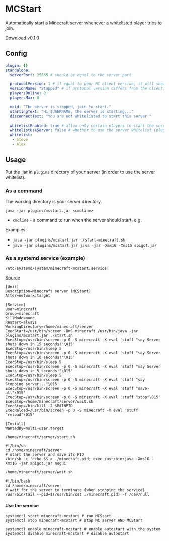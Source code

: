 # MCStart
Automatically start a Minecraft server whenever a whitelisted player tries to join.

[Download v0.1.0](https://github.com/kuba2k2/MCStart/releases/tag/v0.1.0)

## Config

```yaml
plugin: {}
standalone:
  serverPort: 25565 # should be equal to the server port

  protocolVersion: 1 # if equal to your MC client version, it will show player count (below)
  versionName: "Stopped" # if protocol version differs from the client, this text will be shown
  playersOnline: 0
  playersMax: 0

  motd: "The server is stopped, join to start."
  startingText: "Hi $USERNAME, the server is starting..."
  disconnectText: "You are not whitelisted to start this server."

  whitelistEnabled: true # allow only certain players to start the server
  whitelistUseServer: false # whether to use the server whitelist (plugins/../whitelist.json)
  whitelist:
   - Steve
   - Alex 
```

## Usage

Put the .jar in `plugins` directory of your server (in order to use the server whitelist).

### As a command
The working directory is your server directory.

`java -jar plugins/mcstart.jar <cmdline>`
- `cmdline` - a command to run when the server should start, e.g.

Examples:
- `java -jar plugins/mcstart.jar ./start-minecraft.sh`
- `java -jar plugins/mcstart.jar java -jar -Xmx1G -Xms1G spigot.jar`

### As a systemd service (example)
`/etc/systemd/system/minecraft-mcstart.service`

[Source](https://gist.github.com/nathanielc/9b98350ccbcbf21256d7)
```
[Unit]
Description=Minecraft server (MCStart)
After=network.target

[Service]
User=minecraft
Group=minecraft
KillMode=none
Restart=always
WorkingDirectory=/home/minecraft/server
ExecStart=/usr/bin/screen -DmS minecraft /usr/bin/java -jar plugins/mcstart.jar ./start.sh
ExecStop=/usr/bin/screen -p 0 -S minecraft -X eval 'stuff "say Server shuts down in 15 seconds!"\015'
ExecStop=/usr/bin/sleep 5
ExecStop=/usr/bin/screen -p 0 -S minecraft -X eval 'stuff "say Server shuts down in 10 seconds!"\015'
ExecStop=/usr/bin/sleep 5
ExecStop=/usr/bin/screen -p 0 -S minecraft -X eval 'stuff "say Server shuts down in 5 seconds!"\015'
ExecStop=/usr/bin/sleep 5
ExecStop=/usr/bin/screen -p 0 -S minecraft -X eval 'stuff "say Stopping server..."\015'
ExecStop=/usr/bin/screen -p 0 -S minecraft -X eval 'stuff "save-all"\015'
ExecStop=/usr/bin/screen -p 0 -S minecraft -X eval 'stuff "stop"\015'
ExecStop=/home/minecraft/server/wait.sh
ExecStop=/bin/kill -2 $MAINPID
ExecReload=/usr/bin/screen -p 0 -S minecraft -X eval 'stuff "reload"\015'

[Install]
WantedBy=multi-user.target
```

`/home/minecraft/server/start.sh`
```shell script
#!/bin/sh
cd /home/minecraft/server
# start the server and save its PID
/bin/sh -c 'echo $$ > ./minecraft.pid; exec /usr/bin/java -Xms1G -Xmx1G -jar spigot.jar nogui'
```

`/home/minecraft/server/wait.sh`
```shell script
#!/bin/bash
cd /home/minecraft/server
# wait for the server to terminate (when stopping the service)
/usr/bin/tail --pid=$(/usr/bin/cat ./minecraft.pid) -f /dev/null
```

#### Use the service
```shell script
systemctl start minecraft-mcstart # run MCStart
systemctl stop minecraft-mcstart # stop MC server AND MCStart

systemctl enable minecraft-mcstart # enable autostart with the system
systemctl disable minecraft-mcstart # disable autostart
```

